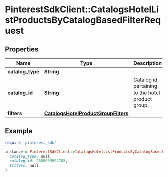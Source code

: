 # PinterestSdkClient::CatalogsHotelListProductsByCatalogBasedFilterRequest

## Properties

| Name | Type | Description | Notes |
| ---- | ---- | ----------- | ----- |
| **catalog_type** | **String** |  |  |
| **catalog_id** | **String** | Catalog id pertaining to the hotel product group. |  |
| **filters** | [**CatalogsHotelProductGroupFilters**](CatalogsHotelProductGroupFilters.md) |  |  |

## Example

```ruby
require 'pinterest_sdk'

instance = PinterestSdkClient::CatalogsHotelListProductsByCatalogBasedFilterRequest.new(
  catalog_type: null,
  catalog_id: 2680059592705,
  filters: null
)
```

